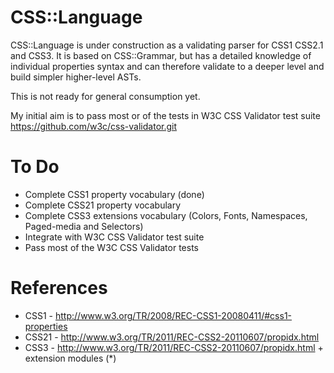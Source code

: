 CSS::Language
=============

CSS::Language is under construction as a validating parser for CSS1 CSS2.1
and CSS3. It is based  on CSS::Grammar, but has a detailed knowledge of
individual properties syntax and can therefore validate to a deeper level and
build simpler higher-level ASTs.

This is not ready for general consumption yet.

My initial aim is to pass most or of the tests in W3C CSS Validator test
suite https://github.com/w3c/css-validator.git

To Do
=====
- Complete CSS1 property vocabulary (done)
- Complete CSS21 property vocabulary
- Complete CSS3 extensions vocabulary (Colors, Fonts, Namespaces, Paged-media and Selectors)
- Integrate with W3C CSS Validator test suite
- Pass most of the W3C CSS Validator tests

References
==========
- CSS1 - http://www.w3.org/TR/2008/REC-CSS1-20080411/#css1-properties
- CSS21 - http://www.w3.org/TR/2011/REC-CSS2-20110607/propidx.html
- CSS3 - http://www.w3.org/TR/2011/REC-CSS2-20110607/propidx.html + extension modules (*)



